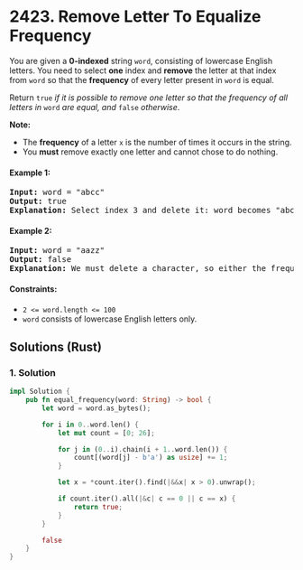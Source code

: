# 2423. Remove Letter To Equalize Frequency
You are given a **0-indexed** string `word`, consisting of lowercase English letters. You need to select **one** index and **remove** the letter at that index from `word` so that the **frequency** of every letter present in `word` is equal.

Return `true` *if it is possible to remove one letter so that the frequency of all letters in* `word` *are equal, and* `false` *otherwise*.

**Note:**

* The **frequency** of a letter `x` is the number of times it occurs in the string.
* You **must** remove exactly one letter and cannot chose to do nothing.

#### Example 1:
<pre>
<strong>Input:</strong> word = "abcc"
<strong>Output:</strong> true
<strong>Explanation:</strong> Select index 3 and delete it: word becomes "abc" and each character has a frequency of 1.
</pre>

#### Example 2:
<pre>
<strong>Input:</strong> word = "aazz"
<strong>Output:</strong> false
<strong>Explanation:</strong> We must delete a character, so either the frequency of "a" is 1 and the frequency of "z" is 2, or vice versa. It is impossible to make all present letters have equal frequency.
</pre>

#### Constraints:
* `2 <= word.length <= 100`
* `word` consists of lowercase English letters only.

## Solutions (Rust)

### 1. Solution
```Rust
impl Solution {
    pub fn equal_frequency(word: String) -> bool {
        let word = word.as_bytes();

        for i in 0..word.len() {
            let mut count = [0; 26];

            for j in (0..i).chain(i + 1..word.len()) {
                count[(word[j] - b'a') as usize] += 1;
            }

            let x = *count.iter().find(|&&x| x > 0).unwrap();

            if count.iter().all(|&c| c == 0 || c == x) {
                return true;
            }
        }

        false
    }
}
```
